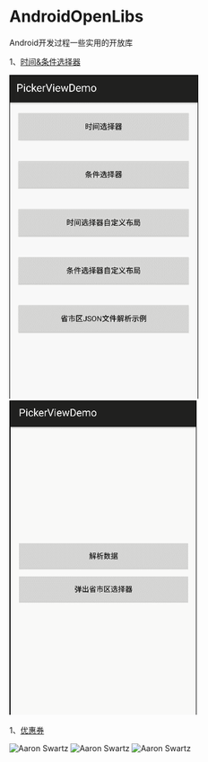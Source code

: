 # AndroidOpenLibs
Android开发过程一些实用的开放库

1、[时间&条件选择器](https://github.com/Bigkoo/Android-PickerView)

![Aaron Swartz](https://github.com/Bigkoo/Android-PickerView/raw/master/preview/timepicker.gif)
![Aaron Swartz](https://github.com/Bigkoo/Android-PickerView/raw/master/preview/JsonData.gif)

1、[优惠券](https://github.com/dongjunkun/CouponView)

![Aaron Swartz](https://github.com/dongjunkun/CouponView/raw/master/art/coupnView_gif1.gif)
![Aaron Swartz](https://github.com/dongjunkun/CouponView/raw/master/art/coupnView_gif2.gif)
![Aaron Swartz](https://github.com/dongjunkun/CouponView/raw/master/art/coupnView_gif3.gif)
